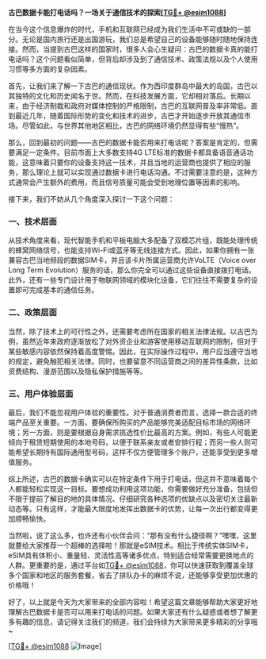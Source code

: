 **古巴数据卡能打电话吗？一场关于通信技术的探索[[TG💪+ @esim1088](https://t.me/s/esim1088)]**

在当今这个信息爆炸的时代，手机和互联网已经成为我们生活中不可或缺的一部分。无论是国内旅行还是出国游玩，我们总是希望自己的设备能够随时随地保持连接。然而，当提到古巴这样的国家时，很多人会心生疑问：古巴的数据卡真的能打电话吗？这个问题看似简单，但背后却涉及到了通信技术、政策法规以及个人使用习惯等多方面的复杂因素。

首先，让我们来了解一下古巴的通信现状。作为西印度群岛中最大的岛国，古巴以其独特的文化和历史闻名于世。然而，在科技发展方面，它却相对落后。长期以来，由于经济制裁和政府对媒体控制的严格限制，古巴的互联网普及率非常低。直到最近几年，随着国际形势的变化和技术的进步，古巴才开始逐步开放其通信市场。尽管如此，与世界其他地区相比，古巴的网络环境仍然显得有些“慢热”。

那么，回到最初的问题——古巴的数据卡能否用来打电话呢？答案是肯定的，但需要满足一定条件。目前市面上大多数支持4G LTE标准的数据卡都具备语音通话功能，这意味着只要你的设备支持这一技术，并且当地的运营商也提供了相应的服务，那么理论上就可以实现通过数据卡进行电话沟通。不过需要注意的是，这种方式通常会产生额外的费用，而且信号质量可能会受到地理位置等因素的影响。

接下来，我们不妨从几个角度深入探讨一下这个问题：

### 一、技术层面

从技术角度来看，现代智能手机和平板电脑大多配备了双模芯片组，既能处理传统的蜂窝网络信号，也能支持Wi-Fi或蓝牙等无线连接方式。因此，如果你拥有一张兼容古巴当地频段的数据SIM卡，并且该卡片所属运营商允许VoLTE（Voice over Long Term Evolution）服务的话，那么你完全可以通过这些设备直接拨打电话。此外，还有一些专门设计用于物联网领域的模块化设备，它们往往不需要复杂的设置即可完成基本的通信任务。

### 二、政策层面

当然，除了技术上的可行性之外，还需要考虑所在国家的相关法律法规。以古巴为例，虽然近年来政府逐渐放松了对外资企业和游客使用移动互联网的限制，但对于某些敏感内容依然保持着高度警惕。因此，在实际操作过程中，用户应当遵守当地的规定，避免触犯相关法律。同时，也要留意不同运营商之间的差异性条款，比如资费结构、漫游范围以及隐私保护措施等等。

### 三、用户体验层面

最后，我们不能忽视用户体验的重要性。对于普通消费者而言，选择一款合适的终端产品至关重要。一方面，要确保所购买的产品能够完美适配目标市场的网络环境；另一方面，则是要根据自身需求挑选性价比最高的方案。例如，有些人可能更倾向于租赁短期使用的本地号码，以便于联系亲友或者安排行程；而另一些人则可能希望长期持有国际通用型号码，这样不仅方便管理多个账户，还能享受到更多增值服务。

综上所述，古巴的数据卡确实可以在特定条件下用于打电话，但这并不意味着每个人都能轻松实现这一目标。要想成功利用这项功能，你需要做好充分准备，包括但不限于提前了解目的地的具体情况、仔细研究各种选项的优缺点以及密切关注最新动态等。只有这样，才能最大限度地发挥出数据卡的优势，让每一次出行都变得更加顺畅愉快。

当然啦，说了这么多，也许还有小伙伴会问：“那有没有什么捷径啊？”嘿嘿，这里就要给大家推荐一个超棒的选择啦！那就是eSIM技术。相比于传统实体SIM卡，eSIM具有体积小、重量轻、灵活性高等诸多优点，特别适合经常需要更换地点的人群。更重要的是，通过平台如[TG💪+ @esim1088](https://t.me/s/esim1088)，你可以快速获取到覆盖全球多个国家和地区的服务套餐，省去了排队办卡的麻烦不说，还能够享受更加优惠的价格哦！

好了，以上就是今天为大家带来的全部内容啦！希望这篇文章能够帮助大家更好地理解古巴数据卡是否可以用来打电话的问题。如果大家还有什么疑惑或者想了解更多有趣的信息，请记得关注我们的频道，我们会持续为大家带来更多精彩的分享哦~ 

[[TG💪+ @esim1088](https://t.me/s/esim1088) ![Image](https://i.postimg.cc/4NQfJmqS/Snipaste-2025-05-13-00-14-12.png)]